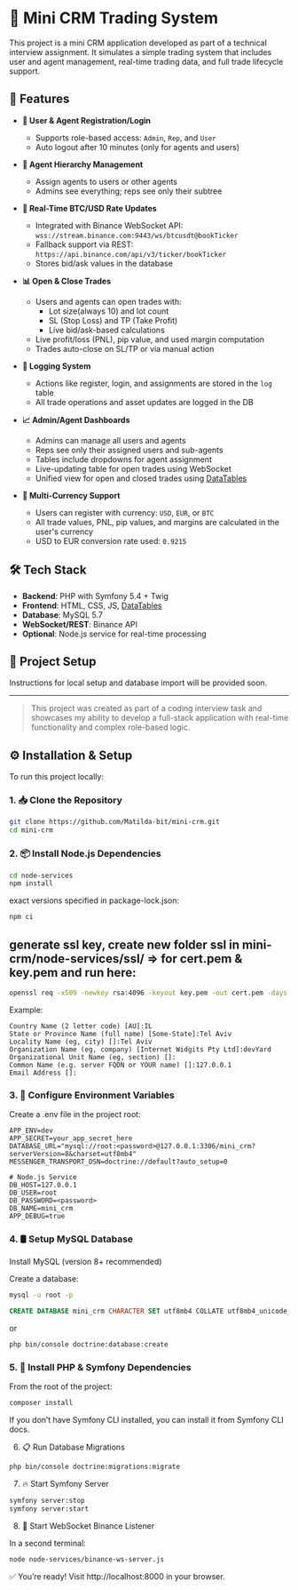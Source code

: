 # 💼 Mini CRM Trading System

This project is a mini CRM application developed as part of a technical interview assignment. It simulates a simple trading system that includes user and agent management, real-time trading data, and full trade lifecycle support.

## 🚀 Features

- **👥 User & Agent Registration/Login**
  - Supports role-based access: `Admin`, `Rep`, and `User`
  - Auto logout after 10 minutes (only for agents and users)

- **🌿 Agent Hierarchy Management**
  - Assign agents to users or other agents
  - Admins see everything; reps see only their subtree

- **📡 Real-Time BTC/USD Rate Updates**
  - Integrated with Binance WebSocket API: `wss://stream.binance.com:9443/ws/btcusdt@bookTicker`
  - Fallback support via REST: `https://api.binance.com/api/v3/ticker/bookTicker`
  - Stores bid/ask values in the database

- **📊 Open & Close Trades**
  - Users and agents can open trades with:
    - Lot size(always 10) and lot count
    - SL (Stop Loss) and TP (Take Profit)
    - Live bid/ask-based calculations
  - Live profit/loss (PNL), pip value, and used margin computation
  - Trades auto-close on SL/TP or via manual action

- **📝 Logging System**
  - Actions like register, login, and assignments are stored in the `log` table
  - All trade operations and asset updates are logged in the DB

- **📈 Admin/Agent Dashboards**
  - Admins can manage all users and agents
  - Reps see only their assigned users and sub-agents
  - Tables include dropdowns for agent assignment
  - Live-updating table for open trades using WebSocket
  - Unified view for open and closed trades using [DataTables](https://datatables.net/)

- **💱 Multi-Currency Support**
  - Users can register with currency: `USD`, `EUR`, or `BTC`
  - All trade values, PNL, pip values, and margins are calculated in the user's currency
  - USD to EUR conversion rate used: `0.9215`

## 🛠️ Tech Stack

- **Backend**: PHP with Symfony 5.4 + Twig
- **Frontend**: HTML, CSS, JS, [DataTables](https://datatables.net/)
- **Database**: MySQL 5.7
- **WebSocket/REST**: Binance API
- **Optional**: Node.js service for real-time processing

## 📂 Project Setup

Instructions for local setup and database import will be provided soon.

---

> This project was created as part of a coding interview task and showcases my ability to develop a full-stack application with real-time functionality and complex role-based logic.


## ⚙️ Installation & Setup

To run this project locally:

### 1. 📥 Clone the Repository

```bash
git clone https://github.com/Matilda-bit/mini-crm.git
cd mini-crm
```
### 2. 📦 Install Node.js Dependencies

```bash
cd node-services
npm install
```
exact versions specified in package-lock.json:

```bash
npm ci
```

## generate ssl key, create new folder ssl in mini-crm/node-services/ssl/ => for cert.pem & key.pem and run here: 
```bash
openssl req -x509 -newkey rsa:4096 -keyout key.pem -out cert.pem -days 365 -nodes
```

Example:
```
Country Name (2 letter code) [AU]:IL
State or Province Name (full name) [Some-State]:Tel Aviv
Locality Name (eg, city) []:Tel Aviv
Organization Name (eg, company) [Internet Widgits Pty Ltd]:devYard
Organizational Unit Name (eg, section) []:
Common Name (e.g. server FQDN or YOUR name) []:127.0.0.1
Email Address []:
```

### 3. 🧪 Configure Environment Variables

Create a .env file in the project root:

```env
APP_ENV=dev
APP_SECRET=your_app_secret_here
DATABASE_URL="mysql://root:<password>@127.0.0.1:3306/mini_crm?serverVersion=8&charset=utf8mb4"
MESSENGER_TRANSPORT_DSN=doctrine://default?auto_setup=0

# Node.js Service
DB_HOST=127.0.0.1
DB_USER=root
DB_PASSWORD=<password>
DB_NAME=mini_crm
APP_DEBUG=true
```



### 4. 🛢️ Setup MySQL Database

Install MySQL (version 8+ recommended)

Create a database:

```bash
mysql -u root -p
```

```sql
CREATE DATABASE mini_crm CHARACTER SET utf8mb4 COLLATE utf8mb4_unicode_ci;
```
or
```bash
php bin/console doctrine:database:create
```

### 5. 🐘 Install PHP & Symfony Dependencies
From the root of the project:

```bash
composer install
```
If you don’t have Symfony CLI installed, you can install it from Symfony CLI docs.

6. 📋 Run Database Migrations
```bash
php bin/console doctrine:migrations:migrate
```

7. 🔥 Start Symfony Server

```bash
symfony server:stop
symfony server:start
```

8. 🔌 Start WebSocket Binance Listener

In a second terminal:
```bash 
node node-services/binance-ws-server.js
```

✅ You’re ready! Visit http://localhost:8000 in your browser.
